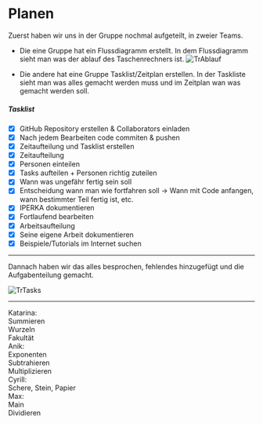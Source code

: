 # Planen

Zuerst haben wir uns in der Gruppe nochmal aufgeteilt, in zweier Teams.

- Die eine Gruppe hat ein Flussdiagramm erstellt. In dem Flussdiagramm sieht man was der ablauf des Taschenrechners ist.
![TrAblauf](https://github.com/WeberCyrill/BLJ2023_TR_Max_Cyr_Ani_Kat/blob/main/Bilder/TrAblauf.png)

-  Die andere hat eine Gruppe Tasklist/Zeitplan erstellen. In der Taskliste sieht man was alles gemacht werden muss und im Zeitplan wan was gemacht werden soll.

##### Tasklist
- [x] GitHub Repository erstellen & Collaborators einladen 
- [x] Nach jedem Bearbeiten code commiten & pushen
- [x] Zeitaufteilung und Tasklist erstellen 
- [x] Zeitaufteilung 
- [x] Personen einteilen 
- [x] Tasks aufteilen + Personen richtig zuteilen 
- [x] Wann was ungefähr fertig sein soll 
- [x] Entscheidung wann man wie fortfahren soll -> Wann mit Code anfangen, wann bestimmter Teil fertig ist, etc. 
- [x] IPERKA dokumentieren 
- [x] Fortlaufend bearbeiten 
- [x] Arbeitsaufteilung 
- [x] Seine eigene Arbeit dokumentieren     
- [x] Beispiele/Tutorials im Internet suchen
_______________
Dannach haben wir das alles besprochen, fehlendes hinzugefügt und die Aufgabenteilung gemacht.

![TrTasks](https://github.com/WeberCyrill/BLJ2023_TR_Max_Cyr_Ani_Kat/blob/main/Bilder/TrTasks.png)
_______________
Katarina:  
	Summieren  
	Wurzeln  
	Fakultät  
Anik:  
	Exponenten  
	Subtrahieren  
	Multiplizieren  
Cyrill:  
	Schere, Stein, Papier  
Max:  
	Main  
	Dividieren  

